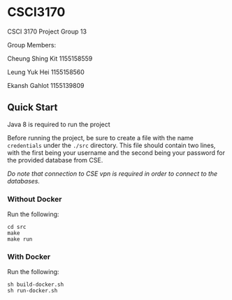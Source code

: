 # CSCI3170

CSCI 3170 Project Group 13

Group Members:

Cheung Shing Kit 1155158559

Leung Yuk Hei 1155158560

Ekansh Gahlot 1155139809

## Quick Start

Java 8 is required to run the project

Before running the project, be sure to create a file with the name `credentials` under the `./src` directory. This file should contain two lines, with the first being your username and the second being your password for the provided database from CSE.

_Do note that connection to CSE vpn is required in order to connect to the databases._

### Without Docker

Run the following:

```
cd src
make
make run
```

### With Docker

Run the following:

```
sh build-docker.sh
sh run-docker.sh
```
